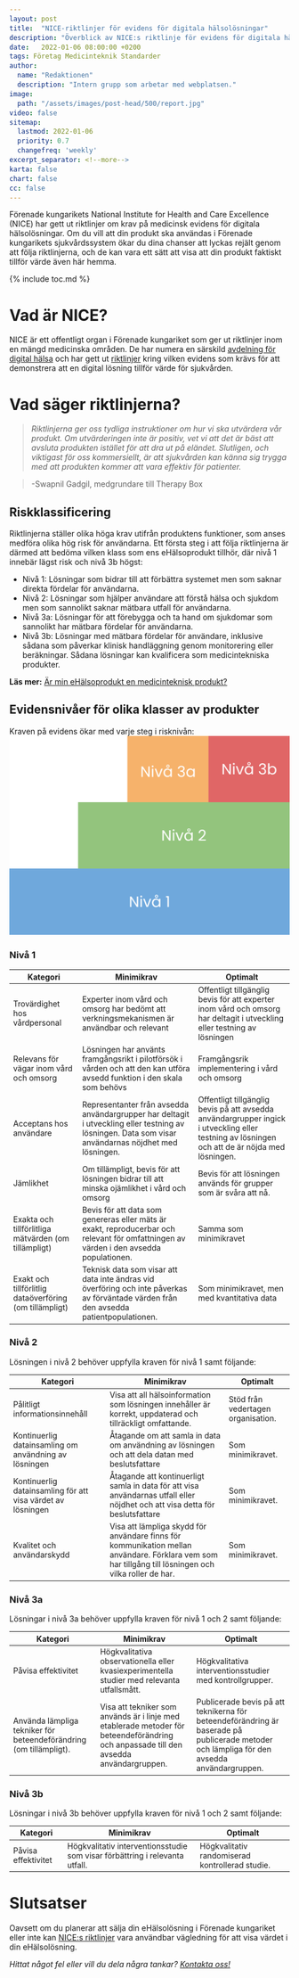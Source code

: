```yaml
---
layout: post
title:  "NICE-riktlinjer för evidens för digitala hälsolösningar"
description: "Överblick av NICE:s riktlinje för evidens för digitala hälsolösningar"
date:   2022-01-06 08:00:00 +0200
tags: Företag Medicinteknik Standarder
author:
  name: "Redaktionen"
  description: "Intern grupp som arbetar med webplatsen."
image:
  path: "/assets/images/post-head/500/report.jpg"
video: false
sitemap:
  lastmod: 2022-01-06
  priority: 0.7
  changefreq: 'weekly'
excerpt_separator: <!--more-->
karta: false
chart: false
cc: false
---
```


Förenade kungarikets National Institute for Health and Care Excellence (NICE) har gett ut riktlinjer om krav på medicinsk evidens för digitala hälsolösningar. Om du vill att din produkt ska användas i Förenade kungarikets sjukvårdssystem ökar du dina chanser att lyckas rejält genom att följa riktlinjerna, och de kan vara ett sätt att visa att din produkt faktiskt tillför värde även här hemma.

<!--more-->

{% include toc.md %}

# Vad är NICE?
NICE är ett offentligt organ i Förenade kungariket som ger ut riktlinjer inom en mängd medicinska områden. De har numera en särskild [avdelning för digital hälsa](https://www.nice.org.uk/about/what-we-do/digital-health/office-for-digital-health) och har gett ut [riktlinjer](https://www.nice.org.uk/Media/Default/About/what-we-do/our-programmes/evidence-standards-framework/digital-evidence-standards-framework.pdf) kring vilken evidens som krävs för att demonstrera att en digital lösning tillför värde för sjukvården.
# Vad säger riktlinjerna?
> _Riktlinjerna ger oss tydliga instruktioner om hur vi ska utvärdera vår produkt. Om utvärderingen inte är positiv, vet vi att det är bäst att avsluta produkten istället för att dra ut på eländet. Slutligen, och viktigast för oss kommersiellt, är att sjukvården kan känna sig trygga med att produkten kommer att vara effektiv för patienter._

> -Swapnil Gadgil, medgrundare till Therapy Box

## Riskklassificering
Riktlinjerna ställer olika höga krav utifrån produktens funktioner, som anses medföra olika hög risk för användarna. Ett första steg i att följa riktlinjerna är därmed att bedöma vilken klass som ens eHälsoprodukt tillhör, där nivå 1 innebär lägst risk och nivå 3b högst:

* Nivå 1: Lösningar som bidrar till att förbättra systemet men som saknar direkta fördelar för användarna.
* Nivå 2: Lösningar som hjälper användare att förstå hälsa och sjukdom men som sannolikt saknar mätbara utfall för användarna.
* Nivå 3a: Lösningar för att förebygga och ta hand om sjukdomar som sannolikt har mätbara fördelar för användarna.
* Nivå 3b: Lösningar med mätbara fördelar för användare, inklusive sådana som påverkar klinisk handläggning genom monitorering eller beräkningar. Sådana lösningar kan kvalificera som medicintekniska produkter.

**Läs mer:** [Är min eHälsoprodukt en medicinteknisk produkt?](/2021/08/20/medicinteknik.html)
## Evidensnivåer för olika klasser av produkter
Kraven på evidens ökar med varje steg i risknivån:
![Risknivåer enligt NICE:s riktlinje](/assets/images/post-assets/nice.svg "Risknivåer enligt NICE:s riktlinje")

### Nivå 1

| Kategori | Minimikrav| Optimalt |
|-------------------------------|---|---|
| Trovärdighet hos vårdpersonal | Experter inom vård och omsorg har bedömt att verkningsmekanismen är användbar och relevant | Offentligt tillgänglig bevis för att experter inom vård och omsorg har deltagit i utveckling eller testning av lösningen |
| Relevans för vägar inom vård och omsorg | Lösningen har använts framgångsrikt i pilotförsök i vården och att den kan utföra avsedd funktion i den skala som behövs | Framgångsrik implementering i vård och omsorg |
| Acceptans hos användare | Representanter från avsedda användargrupper har deltagit i utveckling eller testning av lösningen. Data som visar användarnas nöjdhet med lösningen. | Offentligt tillgänglig bevis på att avsedda användargrupper ingick i utveckling eller testning av lösningen och att de är nöjda med lösningen. |
| Jämlikhet | Om tillämpligt, bevis för att lösningen bidrar till att minska ojämlikhet i vård och omsorg | Bevis för att lösningen används för grupper som är svåra att nå. |
| Exakta och tillförlitliga mätvärden (om tillämpligt) | Bevis för att data som genereras eller mäts är exakt, reproducerbar och relevant för omfattningen av värden i den avsedda populationen. | Samma som minimikravet |
| Exakt och tillförlitlig dataöverföring (om tillämpligt) | Teknisk data som visar att data inte ändras vid överföring och inte påverkas av förväntade värden från den avsedda patientpopulationen. | Som minimikravet, men med kvantitativa data |

### Nivå 2
Lösningen i nivå 2 behöver uppfylla kraven för nivå 1 samt följande:

| Kategori | Minimikrav| Optimalt |
|-------------------------------|---|---|
| Pålitligt informationsinnehåll | Visa att all hälsoinformation som lösningen innehåller är korrekt, uppdaterad och tillräckligt omfattande. | Stöd från vedertagen organisation. |
| Kontinuerlig datainsamling om användning av lösningen | Åtagande om att samla in data om användning av lösningen och att dela datan med beslutsfattare | Som minimikravet. |
| Kontinuerlig datainsamling för att visa värdet av lösningen | Åtagande att kontinuerligt samla in data för att visa användarnas utfall eller nöjdhet och att visa detta för beslutsfattare | Som minimikravet. |
| Kvalitet och användarskydd | Visa att lämpliga skydd för användare finns för kommunikation mellan användare. Förklara vem som har tillgång till lösningen och vilka roller de har. | Som minimikravet. |

### Nivå 3a
Lösningar i nivå 3a behöver uppfylla kraven för nivå 1 och 2 samt följande:

| Kategori | Minimikrav| Optimalt |
|-------------------------------|---|---|
| Påvisa effektivitet | Högkvalitativa observationella eller kvasiexperimentella studier med relevanta utfallsmått. | Högkvalitativa interventionsstudier med kontrollgrupper. |
| Använda lämpliga tekniker för beteendeförändring (om tillämpligt). | Visa att tekniker som används är i linje med etablerade metoder för beteendeförändring och anpassade till den avsedda användargruppen. | Publicerade bevis på att teknikerna för beteendeförändring är baserade på publicerade metoder och lämpliga för den avsedda användargruppen. |

### Nivå 3b
Lösningar i nivå 3b behöver uppfylla kraven för nivå 1 och 2 samt följande:

| Kategori | Minimikrav| Optimalt |
|-------------------------------|---|---|
| Påvisa effektivitet | Högkvalitativ interventionsstudie som visar förbättring i relevanta utfall. | Högkvalitativ randomiserad kontrollerad studie. |

# Slutsatser
Oavsett om du planerar att sälja din eHälsolösning i Förenade kungariket eller inte kan [NICE:s riktlinjer](https://www.nice.org.uk/Media/Default/About/what-we-do/our-programmes/evidence-standards-framework/digital-evidence-standards-framework.pdf) vara användbar vägledning för att visa värdet i din eHälsolösning.



_Hittat något fel eller vill du dela några tankar? [Kontakta oss!](/index.html#form-message)_